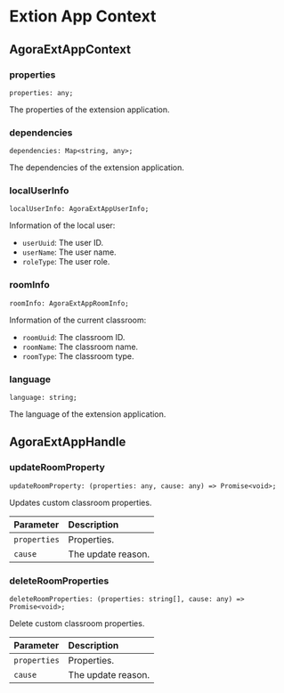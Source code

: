 # Extion App Context

## AgoraExtAppContext

### properties

```JavaScipt
properties: any;
```

The properties of the extension application.

### dependencies

```JavaScipt
dependencies: Map<string, any>;
```

The dependencies of the extension application.

### localUserInfo

```JavaScipt
localUserInfo: AgoraExtAppUserInfo;
```

Information of the local user:

- `userUuid`: The user ID.
- `userName`: The user name.
- `roleType`: The user role.

### roomInfo

```JavaScipt
roomInfo: AgoraExtAppRoomInfo;
```

Information of the current classroom:

- `roomUuid`: The classroom ID.
- `roomName`: The classroom name.
- `roomType`: The classroom type.

### language

```JavaScipt
language: string;
```

The language of the extension application.

## AgoraExtAppHandle

### updateRoomProperty

```TypeScipt
updateRoomProperty: (properties: any, cause: any) => Promise<void>;
```

Updates custom classroom properties.

| Parameter | Description |
| :----------- | :--------- |
| `properties` | Properties. |
| `cause` | The update reason. |

### deleteRoomProperties

```JavaScipt
deleteRoomProperties: (properties: string[], cause: any) => Promise<void>;
```

Delete custom classroom properties.

| Parameter | Description |
| :----------- | :--------- |
| `properties` | Properties. |
| `cause` | The update reason. |